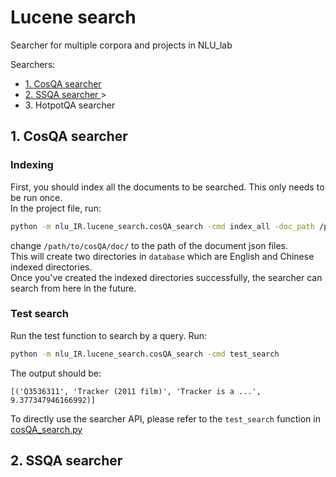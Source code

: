 # Lucene search
Searcher for multiple corpora and projects in NLU_lab

Searchers:  
- <a href="#1-cosqa-searcher"> 1. CosQA searcher </a> 
- <a href="#2-ssqa-searcherr"> 2. SSQA searcher </a>>
- 3\. HotpotQA searcher

## 1. CosQA searcher
### Indexing
First, you should index all the documents to be searched. This only needs to be run once.  
In the project file, run:
```bash
python -m nlu_IR.lucene_search.cosQA_search -cmd index_all -doc_path /path/to/cosQA/doc/
```
change `/path/to/cosQA/doc/` to the path of the document json files.  
This will create two directories in `database` which are English and Chinese indexed directories.  
Once you've created the indexed directories successfully, the searcher can search from here in the future.

### Test search
Run the test function to search by a query. Run:
```bash
python -m nlu_IR.lucene_search.cosQA_search -cmd test_search
```
The output should be:
```
[('Q3536311', 'Tracker (2011 film)', 'Tracker is a ...', 9.377347946166992)]
```

To directly use the searcher API, please refer to the `test_search` function in [cosQA_search.py](cosQA_search.py)

## 2. SSQA searcher